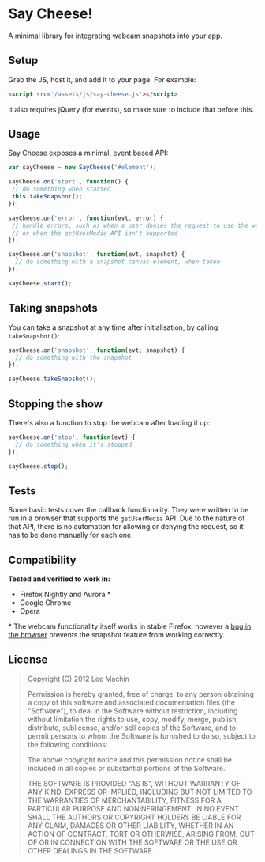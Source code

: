 Say Cheese!
===========
A minimal library for integrating webcam snapshots into your app.

Setup
-----
Grab the JS, host it, and add it to your page. For example:

```html
<script src='/assets/js/say-cheese.js'></script>
```

It also requires jQuery (for events), so make sure to include that before this.

Usage
-----

Say Cheese exposes a minimal, event based API:

```javascript
var sayCheese = new SayCheese('#element');

sayCheese.on('start', function() {
 // do something when started
 this.takeSnapshot();
});

sayCheese.on('error', function(evt, error) {
 // handle errors, such as when a user denies the request to use the webcam,
 // or when the getUserMedia API isn't supported
});

sayCheese.on('snapshot', function(evt, snapshot) {
  // do something with a snapshot canvas element, when taken
});

sayCheese.start();
```

Taking snapshots
----------------

You can take a snapshot at any time after initialisation, by calling
`takeSnapshot()`:

```javascript
sayCheese.on('snapshot', function(evt, snapshot) {
  // do something with the snapshot
});

sayCheese.takeSnapshot();
```

Stopping the show
-----------------

There's also a function to stop the webcam after loading it up:

```javascript
sayCheese.on('stop', function(evt) {
  // do something when it's stopped
});

sayCheese.stop();
```

Tests
-----

Some basic tests cover the callback functionality. They were written
to be run in a browser that supports the `getUserMedia` API. Due to
the nature of that API, there is no automation for allowing or denying
the request, so it has to be done manually for each one.

Compatibility
-------------

**Tested and verified to work in:**

- Firefox Nightly and Aurora *
- Google Chrome
- Opera

\* The webcam functionality itself works in stable Firefox, however a [bug in
the browser](https://bugzilla.mozilla.org/show_bug.cgi?id=771833)
prevents the snapshot feature from working correctly.

License
-------

> Copyright (C) 2012 Lee Machin
>
> Permission is hereby granted, free of charge, to any person obtaining
> a copy of this software and associated documentation files (the
> "Software"), to deal in the Software without restriction, including
> without limitation the rights to use, copy, modify, merge, publish,
> distribute, sublicense, and/or sell copies of the Software, and to
> permit persons to whom the Software is furnished to do so, subject to
> the following conditions:
>
> The above copyright notice and this permission notice shall be
> included in all copies or substantial portions of the Software.
>
> THE SOFTWARE IS PROVIDED "AS IS", WITHOUT WARRANTY OF ANY KIND,
> EXPRESS OR IMPLIED, INCLUDING BUT NOT LIMITED TO THE WARRANTIES OF
> MERCHANTABILITY, FITNESS FOR A PARTICULAR PURPOSE AND
> NONINFRINGEMENT. IN NO EVENT SHALL THE AUTHORS OR COPYRIGHT HOLDERS BE
> LIABLE FOR ANY CLAIM, DAMAGES OR OTHER LIABILITY, WHETHER IN AN ACTION
> OF CONTRACT, TORT OR OTHERWISE, ARISING FROM, OUT OF OR IN CONNECTION
> WITH THE SOFTWARE OR THE USE OR OTHER DEALINGS IN THE SOFTWARE.
